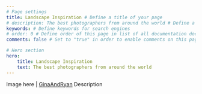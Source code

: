 ```yaml
---
# Page settings
title: Landscape Inspiration # Define a title of your page
# description: The best photographers from around the world # Define a description of your page
keywords: # Define keywords for search engines
# order: 0 # Define order of this page in list of all documentation documents
comments: false # Set to "true" in order to enable comments on this page. Make sure you properly setup "disqus_forum_shortname" variable in "_config.yml"

# Hero section
hero:
    title: Landscape Inspiration
    text: The best photographers from around the world
---
```


 Image here | [GinaAndRyan](https://www.instagram.com/ginaryanphoto/)
                Description 
